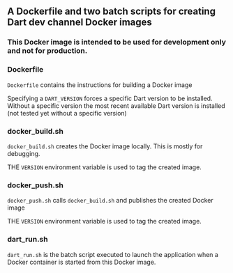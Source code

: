 ## A Dockerfile and two batch scripts for creating Dart dev channel Docker images

### This Docker image is intended to be used for development only and not for production. 

### Dockerfile
`Dockerfile` contains the instructions for building a Docker image

Specifying a `DART_VERSION` forces a specific Dart version to be installed.
Without a specific version the most recent available Dart version is installed 
(not tested yet without a specific version)

### docker_build.sh 
`docker_build.sh` creates the Docker image locally. This is mostly for debugging.

THE `VERSION` environment variable is used to tag the created image.

### docker_push.sh
`docker_push.sh` calls `docker_build.sh` and publishes the created Docker image

THE `VERSION` environment variable is used to tag the created image.

### dart_run.sh
`dart_run.sh` is the batch script executed to launch the application when a 
Docker container is started from this Docker image.


